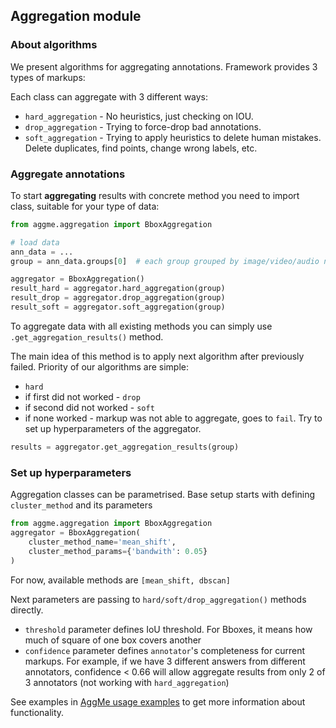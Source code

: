 ## Aggregation module
### About algorithms
We present algorithms for aggregating annotations. Framework provides 3 types of markups:


Each class can aggregate with 3 different ways:
- `hard_aggregation` - No heuristics, just checking on IOU.
- `drop_aggregation` - Trying to force-drop bad annotations.
- `soft_aggregation` - Trying to apply heuristics to delete human mistakes. Delete duplicates, find points, change wrong labels, etc.


### Aggregate annotations
To start **aggregating** results with concrete method you need to import class, suitable for your type of data:

```python
from aggme.aggregation import BboxAggregation

# load data
ann_data = ...
group = ann_data.groups[0]  # each group grouped by image/video/audio name

aggregator = BboxAggregation()
result_hard = aggregator.hard_aggregation(group)
result_drop = aggregator.drop_aggregation(group)
result_soft = aggregator.soft_aggregation(group)
```

To aggregate data with all existing methods you can simply use `.get_aggregation_results()` method.

The main idea of this method is to apply next algorithm after previously failed. Priority of our algorithms are simple:
- `hard`
- if first did not worked - `drop`
- if second did not worked - `soft`
- if none worked - markup was not able to aggregate, goes to `fail`. Try to set up hyperparameters of the aggregator.
```python
results = aggregator.get_aggregation_results(group)
```

### Set up hyperparameters
Aggregation classes can be parametrised.
Base setup starts with defining `cluster_method` and its parameters
```python
from aggme.aggregation import BboxAggregation
aggregator = BboxAggregation(
    cluster_method_name='mean_shift',
    cluster_method_params={'bandwith': 0.05}
)
```
For now, available methods are `[mean_shift, dbscan]`

Next parameters are passing to `hard/soft/drop_aggregation()` methods directly.

- `threshold` parameter defines IoU threshold. For Bboxes, it means how much of square of one box covers another
- `confidence` parameter defines `annotator`'s completeness for current markups. For example, if we have 3 different answers
from different annotators, confidence < 0.66 will allow aggregate results from only 2 of 3 annotators (not working with `hard_aggregation`)

See examples in [AggMe usage examples](https://gitlab.ai.cloud.ru/rndcv/aggregator/-/tree/main/examples) to get more information about functionality.
